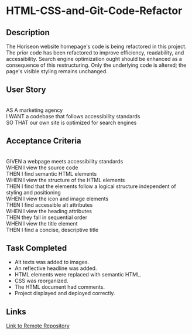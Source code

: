 # HTML-CSS-and-Git-Code-Refactor
## Description
The Horiseon website homepage's code is being refactored in this project. The prior code has been refactored to improve efficiency, readability, and accessibility. Search engine optimization ought should be enhanced as a consequence of this restructuring. Only the underlying code is altered; the page's visible styling remains unchanged.

## User Story
<br/>AS A marketing agency
<br/>I WANT a codebase that follows accessibility standards
<br/>SO THAT our own site is optimized for search engines

## Acceptance Criteria
<br/>GIVEN a webpage meets accessibility standards
<br/>WHEN I view the source code
<br/>THEN I find semantic HTML elements
<br/>WHEN I view the structure of the HTML elements
<br/>THEN I find that the elements follow a logical structure independent of styling and positioning
<br/>WHEN I view the icon and image elements
<br/>THEN I find accessible alt attributes
<br/>WHEN I view the heading attributes
<br/>THEN they fall in sequential order
<br/>WHEN I view the title element
<br/>THEN I find a concise, descriptive title

## Task Completed
* Alt texts was added to images.
* An reflective headline was added.
* HTML elements were replaced with semantic HTML.
* CSS was reorganized.
* The HTML document had comments.
* Project displayed and deployed correctly. 

## Links
[Link to Remote Repository](https://github.com/mwahba624/HTML-CSS-and-Git-Code-Refactor)


